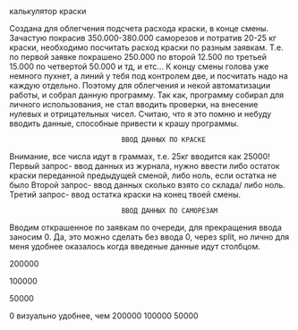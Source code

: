 калькулятор краски

  Создана для облегчения подсчета расхода краски, в конце смены. Зачастую покрасив 350.000-380.000 саморезов и потратив 20-25 кг краски,
необходимо посчитать расход краски по разным заявкам.
Т.е. по первой заявке покрашено 250.000
                       по второй 12.500
                      по третьей 15.000
                      по четвертой 50.000 и тд, и етс...
К концу смены голова уже немного пухнет, а линий у тебя под контролем две, и посчитать надо на каждую отдельно. Поэтому для облегчения 
и некой автоматизации работы, и собрал данную программу. 
  Так как, программу собирал для личного использования, не стал вводить проверки, на внесение нулевых и отрицательных чисел. Считаю, что я это помню 
и небуду вводить данные, способные привести к крашу программы.
  
  
                                ВВОД ДАННЫХ ПО КРАСКЕ
  Внимание, все числа идут в граммах, т.е. 25кг вводится как 25000!                              
  Первый запрос- ввод данных из журнала, нужно ввести либо остаток краски переданной предыдущей сменой, либо ноль, если остатка не было
  Второй запрос- ввод данных сколько взято со склада/ либо ноль.
  Третий запрос- ввод остатка краски на конец твоей смены.
  
                                ВВОД ДАННЫХ ПО САМОРЕЗАМ  
   Вводим открашенное по заявкам по очереди, для прекращения ввода заносим 0.
   Да, это можно сделать без ввода 0, через split, но лично для меня удобнее оказалось  когда введеные данные идут столбцом.
   
   200000
   
   100000
   
   50000
   
   0
   визуально удобнее, чем 200000 100000 50000
   
   
  
